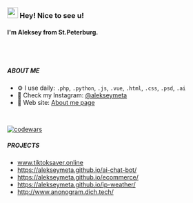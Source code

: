 ### <img src="https://media.giphy.com/media/hvRJCLFzcasrR4ia7z/giphy.gif" width="25px" height="25px"> Hey! Nice to see u! 
#### I'm Aleksey from St.Peterburg.

<br/>
<br/>




##### ABOUT ME

- ⚙️ I use daily: `.php`, `.python`, `.js`, `.vue`, `.html`, `.css`, `.psd`, `.ai`
- 📸 Check my Instagram: [@alekseymeta](https://instagram.com/alekseymeta)
- 🔗 Web site: [About me page](https://alekseymeta.github.io/aboutme/)

<br/>

[![codewars](https://www.codewars.com/users/aleksey.meta/badges/small)](https://www.codewars.com/users/aleksey.meta) 

##### PROJECTS

- www.tiktoksaver.online
- https://alekseymeta.github.io/ai-chat-bot/
- https://alekseymeta.github.io/ecommerce/
- https://alekseymeta.github.io/ip-weather/
- http://www.anonogram.dich.tech/
